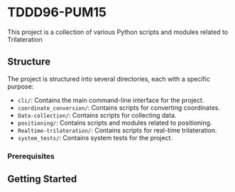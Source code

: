 # TDDD96-PUM15

This project is a collection of various Python scripts and modules related to Trilateration

## Structure

The project is structured into several directories, each with a specific purpose:

- `cli/`: Contains the main command-line interface for the project.
- `coordinate_conversion/`: Contains scripts for converting coordinates.
- `Data-collection/`: Contains scripts for collecting data.
- `positioning/`: Contains scripts and modules related to positioning.
- `Realtime-trilateration/`: Contains scripts for real-time trilateration.
- `system_tests/`: Contains system tests for the project.

### Prerequisites



## Getting Started
